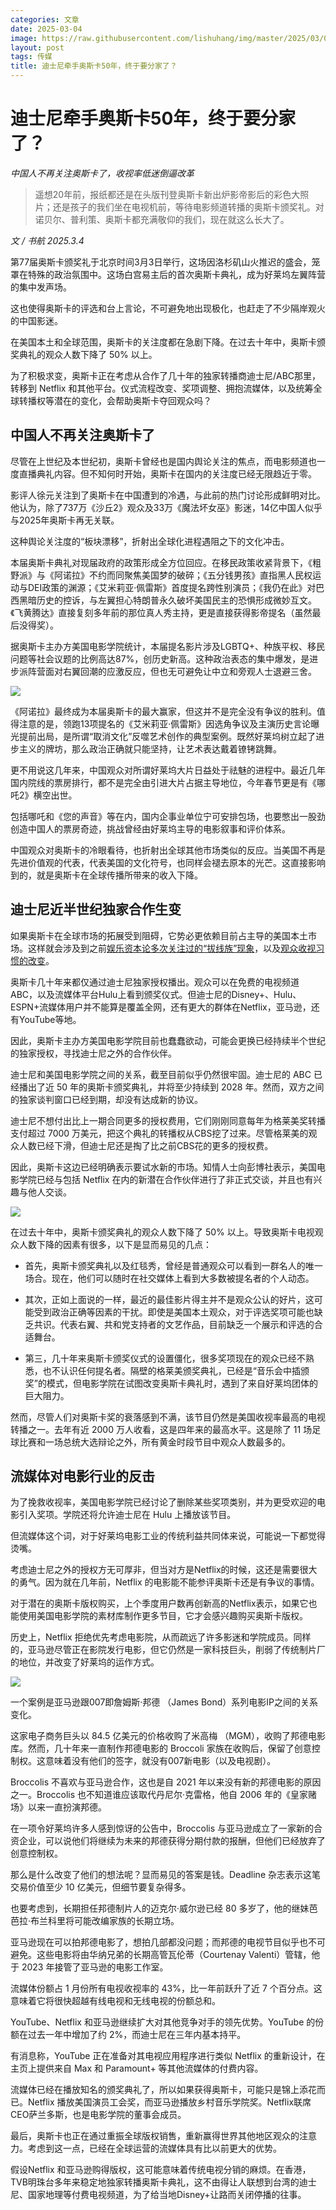 ```yaml
---
categories: 文章
date: 2025-03-04
image: https://raw.githubusercontent.com/lishuhang/img/master/2025/03/04/01.jpg
layout: post
tags: 传媒
title: 迪士尼牵手奥斯卡50年，终于要分家了？
---
```


# 迪士尼牵手奥斯卡50年，终于要分家了？

*中国人不再关注奥斯卡了，收视率低迷倒逼改革*

> 遥想20年前，报纸都还是在头版刊登奥斯卡新出炉影帝影后的彩色大照片；还是孩子的我们坐在电视机前，等待电影频道转播的奥斯卡颁奖礼。对诺贝尔、普利策、奥斯卡都充满敬仰的我们，现在就这么长大了。  

*文 / 书航 2025.3.4*  

第77届奥斯卡颁奖礼于北京时间3月3日举行，这场因洛杉矶山火推迟的盛会，笼罩在特殊的政治氛围中。这场白宫易主后的首次奥斯卡典礼，成为好莱坞左翼阵营的集中发声场。  

这也使得奥斯卡的评选和台上言论，不可避免地出现极化，也赶走了不少隔岸观火的中国影迷。  

在美国本土和全球范围，奥斯卡的关注度都在急剧下降。在过去十年中，奥斯卡颁奖典礼的观众人数下降了 50% 以上。  

为了积极求变，奥斯卡正在考虑从合作了几十年的独家转播商迪士尼/ABC那里，转移到 Netflix 和其他平台。仪式流程改变、奖项调整、拥抱流媒体，以及统筹全球转播权等潜在的变化，会帮助奥斯卡夺回观众吗？  

## 中国人不再关注奥斯卡了

尽管在上世纪及本世纪初，奥斯卡曾经也是国内舆论关注的焦点，而电影频道也一度直播典礼内容。但不知何时开始，奥斯卡在国内的关注度已经无限趋近于零。  

影评人徐元关注到了奥斯卡在中国遭到的冷遇，与此前的热门讨论形成鲜明对比。他认为，除了737万《沙丘2》观众及33万《魔法坏女巫》影迷，14亿中国人似乎与2025年奥斯卡再无关联。  

这种舆论关注度的“板块漂移”，折射出全球化进程遇阻之下的文化冲击。  

本届奥斯卡典礼对现届政府的政策形成全方位回应。在移民政策收紧背景下，《粗野派》与《阿诺拉》不约而同聚焦美国梦的破碎；《五分钱男孩》直指黑人民权运动与DEI政策的渊源；《艾米莉亚·佩雷斯》首度提名跨性别演员；《我仍在此》对巴西黑暗历史的控诉，与左翼担心特朗普永久破坏美国民主的恐惧形成微妙互文。《飞黄腾达》直接复刻多年前的那位真人秀主持，更是直接获得影帝提名（虽然最后没得奖）。  

据奥斯卡主办方美国电影学院统计，本届提名影片涉及LGBTQ+、种族平权、移民问题等社会议题的比例高达87%，创历史新高。这种政治表态的集中爆发，是进步派阵营面对右翼回潮的应激反应，但也无可避免让中立和旁观人士退避三舍。  

![](https://raw.githubusercontent.com/lishuhang/img/master/2025/03/04/02.png)

《阿诺拉》最终成为本届奥斯卡的最大赢家，但这并不是完全没有争议的胜利。值得注意的是，领跑13项提名的《艾米莉亚·佩雷斯》因选角争议及主演历史言论曝光提前出局，是所谓“取消文化”反噬艺术创作的典型案例。既然好莱坞树立起了进步主义的牌坊，那么政治正确就只能坚持，让艺术表达戴着镣铐跳舞。  

更不用说这几年来，中国观众对所谓好莱坞大片日益处于祛魅的进程中。最近几年国内院线的票房排行，都不是完全由引进大片占据主导地位，今年春节更是有《哪吒2》横空出世。  

包括哪吒和《您的声音》等在内，国内企事业单位宁可安排包场，也要憋出一股劲创造中国人的票房奇迹，挑战曾经由好莱坞主导的电影叙事和评价体系。  

中国观众对奥斯卡的冷眼看待，也折射出全球其他市场类似的反应。当美国不再是先进价值观的代表，代表美国的文化符号，也同样会褪去原本的光芒。这直接影响到的，就是奥斯卡在全球传播所带来的收入下降。  

## 迪士尼近半世纪独家合作生变

如果奥斯卡在全球市场的拓展受到阻碍，它势必更依赖目前占主导的美国本土市场。这样就会涉及到之前[娱乐资本论多次关注过的“拔线族”现象](https://mp.weixin.qq.com/s?__biz=Mzg5ODkwOTM2NA==&mid=2247657107&idx=2&sn=c3bcc593ae928a719533ea9a7d48bf7c&scene=21#wechat_redirect)，以及[观众收视习惯的改变](https://mp.weixin.qq.com/s?__biz=Mzg5ODkwOTM2NA==&mid=2247665272&idx=2&sn=0b41f8198dbd0b1253510b69c5d108cd&scene=21#wechat_redirect)。  

奥斯卡几十年来都仅通过迪士尼独家授权播出。观众可以在免费的电视频道ABC，以及流媒体平台Hulu上看到颁奖仪式。但迪士尼的Disney+、Hulu、ESPN+流媒体用户并不能算是覆盖全网，还有更大的群体在Netflix，亚马逊，还有YouTube等地。  

因此，奥斯卡主办方美国电影学院目前也蠢蠢欲动，可能会更换已经持续半个世纪的独家授权，寻找迪士尼之外的合作伙伴。  

迪士尼和美国电影学院之间的关系，截至目前似乎仍然很牢固。迪士尼的 ABC 已经播出了近 50 年的奥斯卡颁奖典礼，并将至少持续到 2028 年。然而，双方之间的独家谈判窗口已经到期，却没有达成新的协议。  

迪士尼不想付出比上一期合同更多的授权费用，它们刚刚同意每年为格莱美奖转播支付超过 7000 万美元，把这个典礼的转播权从CBS挖了过来。尽管格莱美的观众人数已经下滑，但迪士尼还是掏了比之前CBS花的更多的授权费。  

因此，奥斯卡这边已经明确表示要试水新的市场。知情人士向彭博社表示，美国电影学院已经与包括 Netflix 在内的新潜在合作伙伴进行了非正式交谈，并且也有兴趣与他人交谈。  

![](https://raw.githubusercontent.com/lishuhang/img/master/2025/03/04/03.png)

在过去十年中，奥斯卡颁奖典礼的观众人数下降了 50% 以上。导致奥斯卡电视观众人数下降的因素有很多，以下是显而易见的几点：  

- 首先，奥斯卡颁奖典礼以及红毯秀，曾经是普通观众可以看到一群名人的唯一场合。现在，他们可以随时在社交媒体上看到大多数被提名者的个人动态。  

- 其次，正如上面说的一样，最近的最佳影片得主并不是观众公认的好片，这可能受到政治正确等因素的干扰。即使是美国本土观众，对于评选奖项可能也缺乏共识。代表右翼、共和党支持者的文艺作品，目前缺乏一个展示和评选的合适舞台。  

- 第三，几十年来奥斯卡颁奖仪式的设置僵化，很多奖项现在的观众已经不熟悉，也不认识任何提名者。隔壁的格莱美颁奖典礼，已经是“音乐会中插颁奖”的模式，但电影学院在试图改变奥斯卡典礼时，遇到了来自好莱坞团体的巨大阻力。  


然而，尽管人们对奥斯卡奖的衰落感到不满，该节目仍然是美国收视率最高的电视转播之一。去年有近 2000 万人收看，这是四年来的最高水平。这是除了 11 场足球比赛和一场总统大选辩论之外，所有黄金时段节目中观众人数最多的。  

## 流媒体对电影行业的反击

为了挽救收视率，美国电影学院已经讨论了删除某些奖项类别，并为更受欢迎的电影引入奖项。学院还将允许迪士尼在 Hulu 上播放该节目。  

但流媒体这个词，对于好莱坞电影工业的传统利益共同体来说，可能说一下都觉得烫嘴。  

考虑迪士尼之外的授权方无可厚非，但当对方是Netflix的时候，这还是需要很大的勇气。因为就在几年前，Netflix 的电影能不能参评奥斯卡还是有争议的事情。  

对于潜在的奥斯卡版权购买，上个季度用户数再创新高的Netflix表示，如果它也能使用美国电影学院的素材库制作更多节目，它才会感兴趣购买奥斯卡版权。  

历史上，Netflix 拒绝优先考虑电影院，从而疏远了许多影迷和学院成员。同样的，亚马逊尽管正在影院发行电影，但它仍然是一家科技巨头，削弱了传统制片厂的地位，并改变了好莱坞的运作方式。  

![](https://raw.githubusercontent.com/lishuhang/img/master/2025/03/04/04.jpg)

一个案例是亚马逊跟007即詹姆斯·邦德 （James Bond）系列电影IP之间的关系变化。  

这家电子商务巨头以 84.5 亿美元的价格收购了米高梅 （MGM），收购了邦德电影库。然而，几十年来一直制作邦德电影的 Broccoli 家族在收购后，保留了创意控制权。这意味着没有他们的签字，就没有007新电影（以及电视剧）。  

Broccolis 不喜欢与亚马逊合作，这也是自 2021 年以来没有新的邦德电影的原因之一。Broccolis 也不知道谁应该取代丹尼尔·克雷格，他自 2006 年的《皇家赌场》以来一直扮演邦德。  

在一项令好莱坞许多人感到惊讶的公告中，Broccolis 与亚马逊成立了一家新的合资企业，可以说他们将继续为未来的邦德获得分期付款的报酬，但他们已经放弃了创意控制权。  

那么是什么改变了他们的想法呢？显而易见的答案是钱。Deadline 杂志表示这笔交易价值至少 10 亿美元，但细节要复杂得多。  

也要考虑到，长期担任邦德制片人的迈克尔·威尔逊已经 80 多岁了，他的继妹芭芭拉·布兰科里将可能改编家族的长期立场。  

亚马逊现在可以拍邦德电影了，想拍几部都没问题；而邦德的电视节目似乎也不可避免。这些电影将由华纳兄弟的长期高管瓦伦蒂（Courtenay Valenti）管辖，他于 2023 年接管了亚马逊的电影工作室。  

流媒体份额占 1 月份所有电视收视率的 43%，比一年前跃升了近 7 个百分点。这意味着它将很快超越有线电视和无线电视的份额总和。  

YouTube、Netflix 和亚马逊继续扩大对其他竞争对手的领先优势。YouTube 的份额在过去一年中增加了约 2%，而迪士尼在三年内基本持平。  

有消息称，YouTube 正在准备对其电视应用程序进行类似 Netflix 的重新设计，在主页上提供来自 Max 和 Paramount+ 等其他流媒体的付费内容。  

流媒体已经在播放知名的颁奖典礼了，所以如果获得奥斯卡，可能只是锦上添花而已。Netflix 播放美国演员工会奖，而亚马逊播放乡村音乐学院奖。Netflix联席CEO萨兰多斯，也是电影学院的董事会成员。  

最后，奥斯卡也正在通过重振全球版权销售，重新赢得世界其他地区观众的注意力。考虑到这一点，已经在全球运营的流媒体具有比以前更大的优势。  

假设Netflix 和亚马逊购得版权，这可能意味着传统电视分销的麻烦。在香港，TVB明珠台多年来稳定地独家转播奥斯卡典礼，这不由得让人联想到台湾的迪士尼、国家地理等付费电视频道，为了给当地Disney+让路而关闭停播的往事。